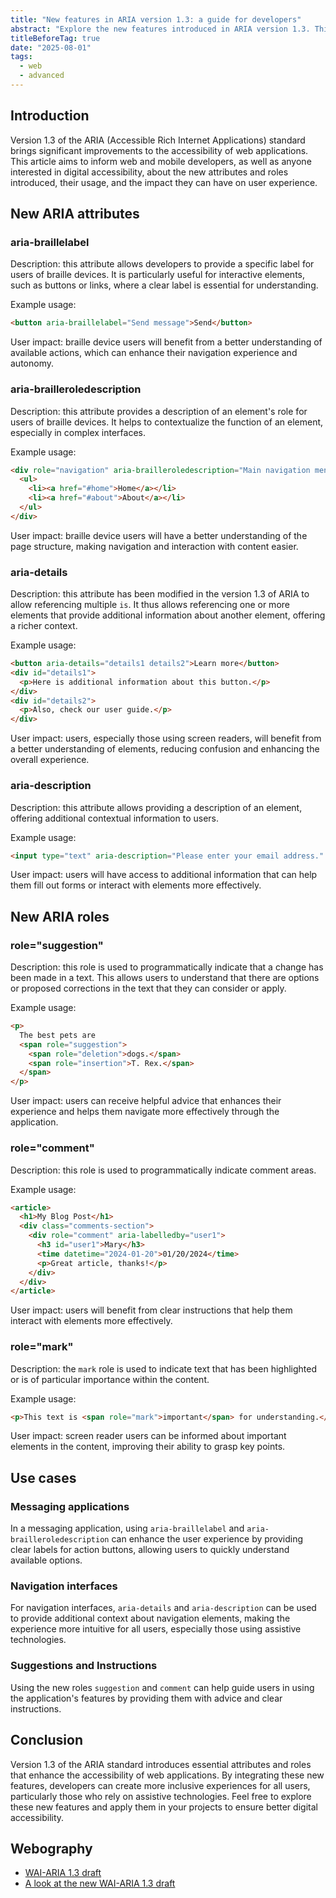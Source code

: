 ```yaml
---
title: "New features in ARIA version 1.3: a guide for developers"
abstract: "Explore the new features introduced in ARIA version 1.3. This article provides practical examples and explains how these enhancements improve web application accessibility for all users."
titleBeforeTag: true
date: "2025-08-01"
tags:
  - web
  - advanced
---
```


## Introduction
Version 1.3 of the <abbr>ARIA</abbr> (Accessible Rich Internet Applications) standard brings significant improvements to the accessibility of web applications. This article aims to inform web and mobile developers, as well as anyone interested in digital accessibility, about the new attributes and roles introduced, their usage, and the impact they can have on user experience.

## New ARIA attributes

### aria-braillelabel

Description: this attribute allows developers to provide a specific label for users of braille devices. It is particularly useful for interactive elements, such as buttons or links, where a clear label is essential for understanding.

Example usage:

```html
<button aria-braillelabel="Send message">Send</button>
```

User impact: braille device users will benefit from a better understanding of available actions, which can enhance their navigation experience and autonomy.

### aria-brailleroledescription

Description: this attribute provides a description of an element's role for users of braille devices. It helps to contextualize the function of an element, especially in complex interfaces.

Example usage:

```html
<div role="navigation" aria-brailleroledescription="Main navigation menu">
  <ul>
    <li><a href="#home">Home</a></li>
    <li><a href="#about">About</a></li>
  </ul>
</div>
```

User impact: braille device users will have a better understanding of the page structure, making navigation and interaction with content easier.

### aria-details

Description: this attribute has been modified in the version 1.3 of <abbr>ARIA</abbr> to allow referencing multiple <code>is</code>. It thus allows referencing one or more elements that provide additional information about another element, offering a richer context.

Example usage:

```html
<button aria-details="details1 details2">Learn more</button>
<div id="details1">
  <p>Here is additional information about this button.</p>
</div>
<div id="details2">
  <p>Also, check our user guide.</p>
</div>
```

User impact: users, especially those using screen readers, will benefit from a better understanding of elements, reducing confusion and enhancing the overall experience.

### aria-description

Description: this attribute allows providing a description of an element, offering additional contextual information to users.

Example usage:

```html
<input type="text" aria-description="Please enter your email address." />
```

User impact: users will have access to additional information that can help them fill out forms or interact with elements more effectively.

## New ARIA roles

### role="suggestion"

Description: this role is used to programmatically indicate that a change has been made in a text. This allows users to understand that there are options or proposed corrections in the text that they can consider or apply.

Example usage:

```html
<p>
  The best pets are
  <span role="suggestion">
    <span role="deletion">dogs.</span>
    <span role="insertion">T. Rex.</span>
  </span>
</p>
```

User impact: users can receive helpful advice that enhances their experience and helps them navigate more effectively through the application.

### role="comment"

Description: this role is used to programmatically indicate comment areas.

Example usage:

```html
<article>
  <h1>My Blog Post</h1>
  <div class="comments-section">
    <div role="comment" aria-labelledby="user1">
      <h3 id="user1">Mary</h3>
      <time datetime="2024-01-20">01/20/2024</time>
      <p>Great article, thanks!</p>
    </div>
  </div>
</article>
```

User impact: users will benefit from clear instructions that help them interact with elements more effectively.

### role="mark"

Description: the <code>mark</code> role is used to indicate text that has been highlighted or is of particular importance within the content.

Example usage:

```html
<p>This text is <span role="mark">important</span> for understanding.</p>
```

User impact: screen reader users can be informed about important elements in the content, improving their ability to grasp key points.

## Use cases

### Messaging applications
In a messaging application, using <code>aria-braillelabel</code> and <code>aria-brailleroledescription</code> can enhance the user experience by providing clear labels for action buttons, allowing users to quickly understand available options.

### Navigation interfaces
For navigation interfaces, <code>aria-details</code> and <code>aria-description</code> can be used to provide additional context about navigation elements, making the experience more intuitive for all users, especially those using assistive technologies.

### Suggestions and Instructions
Using the new roles <code>suggestion</code> and <code>comment</code> can help guide users in using the application's features by providing them with advice and clear instructions.

## Conclusion
Version 1.3 of the <abbr>ARIA</abbr> standard introduces essential attributes and roles that enhance the accessibility of web applications. By integrating these new features, developers can create more inclusive experiences for all users, particularly those who rely on assistive technologies. Feel free to explore these new features and apply them in your projects to ensure better digital accessibility.

## Webography
<ul>
  <li><a href="https://w3c.github.io/aria/">WAI-ARIA 1.3 draft</a></li>
  <li><a href="https://www.craigabbott.co.uk/blog/a-look-at-the-new-wai-aria-1-3-draft/">A look at the new WAI-ARIA 1.3 draft</a></li>
</ul>
